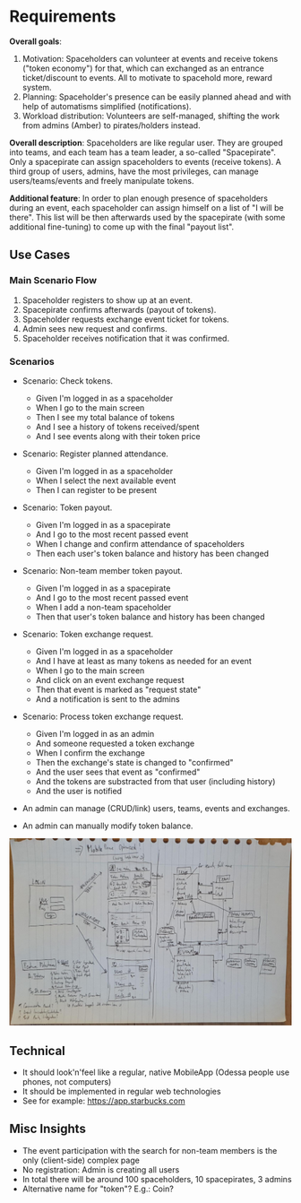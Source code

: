 # Requirements

**Overall goals**:

1. Motivation: Spaceholders can volunteer at events and receive tokens ("token economy") for that, which can exchanged as an entrance ticket/discount to events. All to motivate to spacehold more, reward system.
2. Planning: Spaceholder's presence can be easily planned ahead and with help of automatisms simplified (notifications).
3. Workload distribution: Volunteers are self-managed, shifting the work from admins (Amber) to pirates/holders instead.

**Overall description**: Spaceholders are like regular user. They are grouped into teams, and each team
has a team leader, a so-called "Spacepirate". Only a spacepirate can assign spaceholders to events (receive tokens).
A third group of users, admins, have the most privileges, can manage users/teams/events and freely manipulate tokens.

**Additional feature**: In order to plan enough presence of spaceholders during an event, each spaceholder can assign
himself on a list of "I will be there". This list will be then afterwards used by the spacepirate (with some additional
fine-tuning) to come up with the final "payout list".

## Use Cases

### Main Scenario Flow

1. Spaceholder registers to show up at an event.
2. Spacepirate confirms afterwards (payout of tokens).
3. Spaceholder requests exchange event ticket for tokens.
4. Admin sees new request and confirms.
5. Spaceholder receives notification that it was confirmed.

### Scenarios

* Scenario: Check tokens.
    * Given I'm logged in as a spaceholder
    * When I go to the main screen
    * Then I see my total balance of tokens
    * And I see a history of tokens received/spent
    * And I see events along with their token price

* Scenario: Register planned attendance.
    * Given I'm logged in as a spaceholder
    * When I select the next available event
    * Then I can register to be present

* Scenario: Token payout.
    * Given I'm logged in as a spacepirate
    * And I go to the most recent passed event
    * When I change and confirm attendance of spaceholders
    * Then each user's token balance and history has been changed

* Scenario: Non-team member token payout.
    * Given I'm logged in as a spacepirate
    * And I go to the most recent passed event
    * When I add a non-team spaceholder
    * Then that user's token balance and history has been changed

* Scenario: Token exchange request.
    * Given I'm logged in as a spaceholder
    * And I have at least as many tokens as needed for an event
    * When I go to the main screen
    * And click on an event exchange request
    * Then that event is marked as "request state"
    * And a notification is sent to the admins

* Scenario: Process token exchange request.
    * Given I'm logged in as an admin
    * And someone requested a token exchange
    * When I confirm the exchange
    * Then the exchange's state is changed to "confirmed"
    * And the user sees that event as "confirmed"
    * And the tokens are substracted from that user (including history)
    * And the user is notified

* An admin can manage (CRUD/link) users, teams, events and exchanges.
* An admin can manually modify token balance.

![Sketch 1](sketch1.jpg "A first sketch")

## Technical

* It should look'n'feel like a regular, native MobileApp (Odessa people use phones, not computers)
* It should be implemented in regular web technologies
* See for example: https://app.starbucks.com

## Misc Insights

* The event participation with the search for non-team members is the only (client-side) complex page
* No registration: Admin is creating all users
* In total there will be around 100 spaceholders, 10 spacepirates, 3 admins
* Alternative name for "token"? E.g.: Coin?
